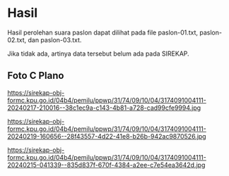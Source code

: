 # Hasil

Hasil perolehan suara paslon dapat dilihat pada file paslon-01.txt, paslon-02.txt, dan paslon-03.txt.

Jika tidak ada, artinya data tersebut belum ada pada SIREKAP.

## Foto C Plano

https://sirekap-obj-formc.kpu.go.id/04b4/pemilu/ppwp/31/74/09/10/04/3174091004111-20240217-210016--38c1ec9a-c143-4b81-a728-cad99cfe9994.jpg

https://sirekap-obj-formc.kpu.go.id/04b4/pemilu/ppwp/31/74/09/10/04/3174091004111-20240219-160656--28f43557-4d22-41e8-b26b-942ac9870526.jpg

https://sirekap-obj-formc.kpu.go.id/04b4/pemilu/ppwp/31/74/09/10/04/3174091004111-20240215-041339--835d837f-670f-4384-a2ee-c7e54ea3642d.jpg
